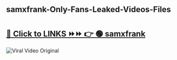 
 ## samxfrank-Only-Fans-Leaked-Videos-Files

# <h2><a href="https://mediaupload.pro?samxfrank">🔗 Click to LINKS ⏩⏩ 👉 🟢 samxfrank </a></h2>

<a href="https://mediaupload.pro?samxfrank" rel="nofollow" data-target="animated-image.originalLink"><img src="https://i.ibb.co.com/xMMVF88/686577567.gif" alt="Viral Video Original" style="max-width: 100%; display: inline-block;" data-target="animated-image.originalImage"></a>